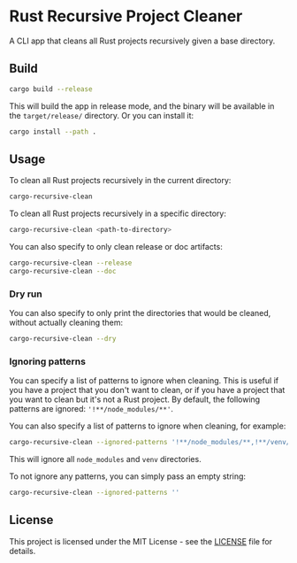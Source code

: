 # Rust Recursive Project Cleaner

A CLI app that cleans all Rust projects recursively given a base directory.

## Build

```bash
cargo build --release
```
This will build the app in release mode, and the binary will be available in the `target/release/` directory. Or you can install it:

```bash
cargo install --path .
```

## Usage

To clean all Rust projects recursively in the current directory:

```bash
cargo-recursive-clean
```

To clean all Rust projects recursively in a specific directory:

```bash
cargo-recursive-clean <path-to-directory>
```

You can also specify to only clean release or doc artifacts:

```bash
cargo-recursive-clean --release
cargo-recursive-clean --doc
```

### Dry run

You can also specify to only print the directories that would be cleaned, without actually cleaning them:

```bash
cargo-recursive-clean --dry
```

### Ignoring patterns

You can specify a list of patterns to ignore when cleaning. This is useful if you have a project that you don't want to clean, or if you have a project that you want to clean but it's not a Rust project. By default, the following patterns are ignored: `'!**/node_modules/**'`.

You can also specify a list of patterns to ignore when cleaning, for example:

```bash
cargo-recursive-clean --ignored-patterns '!**/node_modules/**,!**/venv/**'
```

This will ignore all `node_modules` and `venv` directories.

To not ignore any patterns, you can simply pass an empty string:

```bash
cargo-recursive-clean --ignored-patterns ''
```

## License

This project is licensed under the MIT License - see the [LICENSE](LICENSE) file for details.